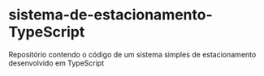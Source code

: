 # sistema-de-estacionamento-TypeScript
Repositório contendo o código de um sistema simples de estacionamento desenvolvido em TypeScript
